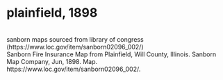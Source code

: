 <h1>plainfield, 1898</h1>
<br />
sanborn maps sourced from library of congress (https://www.loc.gov/item/sanborn02096_002/)
<br />
Sanborn Fire Insurance Map from Plainfield, Will County, Illinois. Sanborn Map Company, Jun, 1898. Map. https://www.loc.gov/item/sanborn02096_002/.
